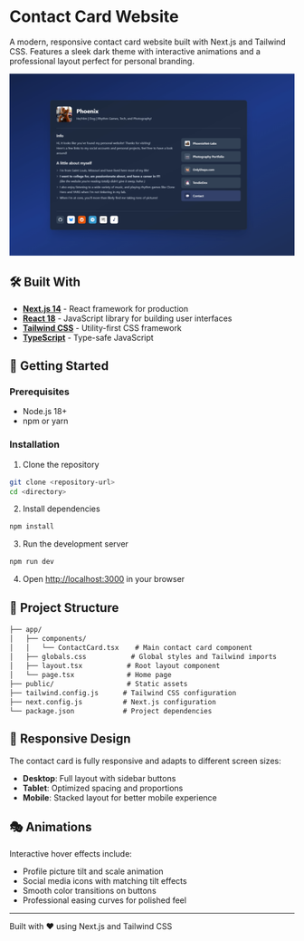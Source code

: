 # Contact Card Website

A modern, responsive contact card website built with Next.js and Tailwind CSS. Features a sleek dark theme with interactive animations and a professional layout perfect for personal branding.

![Demo](https://raw.githubusercontent.com/PhoenixSheppy/gsheps.net-v5/main/demo.gif)

## 🛠️ Built With

- **[Next.js 14](https://nextjs.org/)** - React framework for production
- **[React 18](https://reactjs.org/)** - JavaScript library for building user interfaces
- **[Tailwind CSS](https://tailwindcss.com/)** - Utility-first CSS framework
- **[TypeScript](https://www.typescriptlang.org/)** - Type-safe JavaScript

## 🚀 Getting Started

### Prerequisites

- Node.js 18+ 
- npm or yarn

### Installation

1. Clone the repository
```bash
git clone <repository-url>
cd <directory>
```

2. Install dependencies
```bash
npm install
```

3. Run the development server
```bash
npm run dev
```

4. Open [http://localhost:3000](http://localhost:3000) in your browser

## 📁 Project Structure

```
├── app/
│   ├── components/
│   │   └── ContactCard.tsx    # Main contact card component
│   ├── globals.css           # Global styles and Tailwind imports
│   ├── layout.tsx           # Root layout component
│   └── page.tsx             # Home page
├── public/                  # Static assets
├── tailwind.config.js      # Tailwind CSS configuration
├── next.config.js          # Next.js configuration
└── package.json            # Project dependencies
```

## 📱 Responsive Design

The contact card is fully responsive and adapts to different screen sizes:
- **Desktop**: Full layout with sidebar buttons
- **Tablet**: Optimized spacing and proportions
- **Mobile**: Stacked layout for better mobile experience

## 🎭 Animations

Interactive hover effects include:
- Profile picture tilt and scale animation
- Social media icons with matching tilt effects
- Smooth color transitions on buttons
- Professional easing curves for polished feel

---

Built with ❤️ using Next.js and Tailwind CSS
